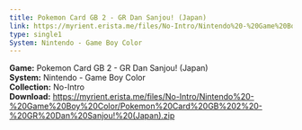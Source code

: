 ```yaml
---
title: Pokemon Card GB 2 - GR Dan Sanjou! (Japan)
link: https://myrient.erista.me/files/No-Intro/Nintendo%20-%20Game%20Boy%20Color/Pokemon%20Card%20GB%202%20-%20GR%20Dan%20Sanjou!%20(Japan).zip
type: single1
System: Nintendo - Game Boy Color
---
```

<b>Game:</b> Pokemon Card GB 2 - GR Dan Sanjou! (Japan)<br>
<b>System:</b> Nintendo - Game Boy Color<br>
<b>Collection:</b> No-Intro<br>
<b>Download:</b> https://myrient.erista.me/files/No-Intro/Nintendo%20-%20Game%20Boy%20Color/Pokemon%20Card%20GB%202%20-%20GR%20Dan%20Sanjou!%20(Japan).zip